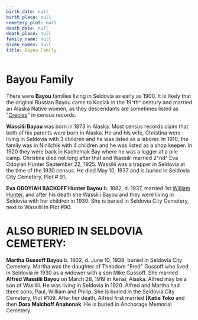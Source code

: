 ```yaml
---
birth_date: null
birth_place: null
cemetery_plot: null
death_date: null
death_place: null
family_name: null
given_names: null
title: Bayou Family
---
```


# Bayou Family

There were **Bayou** families living in Seldovia as early
as 1900. It is likely that the original Russian Bayou came to Kodiak in
the 19^th^ century and married an Alaska Native women, as they
descendants are sometimes listed as
"[Creoles](../Word_Documents/RUSSIAN%20CREOLES%20in%20SELDOVIA.doc)" in
census records.

**Wassilii Bayou** was born in 1873 in Alaska. Most census
records claim that both of his parents were born in Alaska. He and his
wife, Christina were living in Seldovia with 3 children and he was
listed as a laborer. In 1910, the family was in Ninilchik with 4
children and he was listed as a shop keeper. In 1920 they were back in
Kachemak Bay where he was a logger at a pile camp. Christina died not
long after that and Wassilii married 2^nd^ Eva Odoyiah Hunter September
22, 1925. Wassilii was a trapper in Seldovia at the time of the 1930
census. He died May 10, 1937 and is buried in Seldovia City Cemetery,
Plot \# 91.

**Eva ODOYIAH BACKOFF Hunter Bayou** b. 1882, d. 1937,
married 1st [William Hunter](../Word_Documents/HUNTER%20FAMILY.doc), and
after his death she Wassilii Bayou and they were living in Seldovia with
her children in 1930. She is buried in Seldovia City Cemetery, next to
Wassilii in Plot \#90.

# ALSO BURIED IN SELDOVIA CEMETERY:

**Martha Gussoff Bayou** b. 1902, d. June
10, 1938; buried in Seldovia City Cemetery. Martha was the daughter of
Theodore "Fred" Gussoff who lived in Seldovia in 1930 as a widower with
a son Mike Gussoff. She married **Alfred Wassilii Bayou**
on March 28, 1919 in Kenai, Alaska. Alfred may be a son of Wasillii. He
was living in Seldovia in 1920. Alfred and Martha had three sons, Paul,
William and Philip. She is buried in the Seldovia City Cemetery, Plot
\#109. After her death, Alfred first married **[Katie
Toko** and then **Dora Malchoff Anahonak**.
He is buried in Anchorage Memorial Cemetery.

